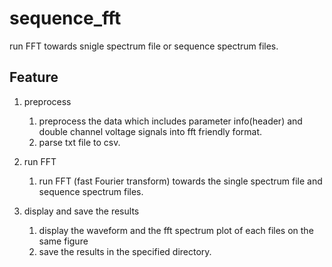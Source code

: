 # sequence_fft

run FFT towards snigle spectrum file or sequence spectrum files.

## Feature

1. preprocess
    1. preprocess the data which includes parameter info(header) and double channel voltage signals into fft friendly format.
    2. parse txt file to csv.

1. run FFT
    1. run FFT (fast Fourier transform) towards the single spectrum file and sequence spectrum files.

1. display and save the results
    1. display the waveform and the fft spectrum plot of each files on the same figure
    1. save the results in the specified directory.

